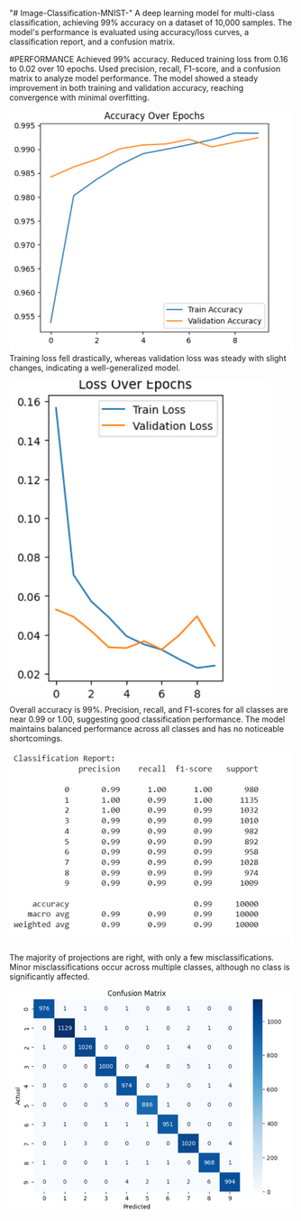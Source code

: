 "# Image-Classification-MNIST-" 
A deep learning model for multi-class classification, achieving 99% accuracy on a dataset of 10,000 samples. The model's performance is evaluated using accuracy/loss curves, a classification report, and a confusion matrix.

#PERFORMANCE
Achieved 99% accuracy. 
Reduced training loss from 0.16 to 0.02 over 10 epochs.
Used precision, recall, F1-score, and a confusion matrix to analyze model performance.
The model showed a steady improvement in both training and validation accuracy, reaching convergence with minimal overfitting.

![image alt](https://github.com/pulipakav1/Image-Classification-MNIST-/blob/0cebbfccdd5b9ea800e7fdae835f9a6e0401f438/Accuracy%20over%20epochs.png)
Training loss fell drastically, whereas validation loss was steady with slight changes, indicating a well-generalized model.

![image alt](https://github.com/pulipakav1/Image-Classification-MNIST-/blob/0cebbfccdd5b9ea800e7fdae835f9a6e0401f438/Loss%20over%20epochs.png)
Overall accuracy is 99%. Precision, recall, and F1-scores for all classes are near 0.99 or 1.00, suggesting good classification performance. The model maintains balanced performance across all classes and has no noticeable shortcomings.

![image alt](https://github.com/pulipakav1/Image-Classification-MNIST-/blob/0cebbfccdd5b9ea800e7fdae835f9a6e0401f438/Classification%20Report.png)

The majority of projections are right, with only a few misclassifications.
Minor misclassifications occur across multiple classes, although no class is significantly affected.

![image alt](https://github.com/pulipakav1/Image-Classification-MNIST-/blob/0cebbfccdd5b9ea800e7fdae835f9a6e0401f438/confusion%20matrix.png)


